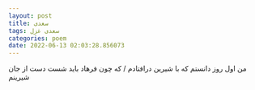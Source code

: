 ```yaml
---
layout: post
title: سعدی
tags: سعدی غزل
categories: poem
date: 2022-06-13 02:03:28.856073
---
```


من اول روز دانستم که با شیرین درافتادم / که چون فرهاد باید شست دست از جان شیرینم
